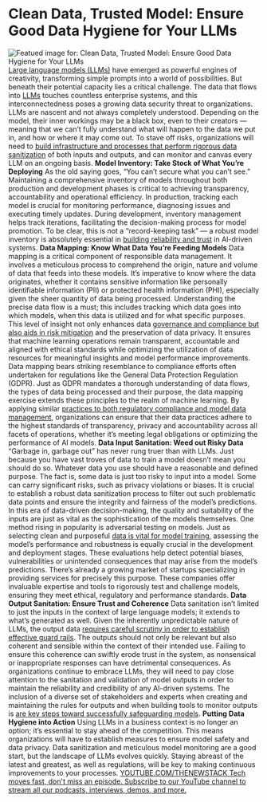 # Clean Data, Trusted Model: Ensure Good Data Hygiene for Your LLMs
![Featued image for: Clean Data, Trusted Model: Ensure Good Data Hygiene for Your LLMs](https://cdn.thenewstack.io/media/2024/04/3812ae10-washing-hands-4940148_1280-1024x682.jpg)
[Large language models (LLMs)](https://thenewstack.io/ai-llms-and-security-how-to-deal-with-the-new-threats/) have emerged as powerful engines of creativity, transforming simple prompts into a world of possibilities.
But beneath their potential capacity lies a critical challenge. The data that flows into
[LLMs](https://thenewstack.io/large-language-models-open-source-llms-in-2023/) touches countless enterprise systems, and this interconnectedness poses a growing data security threat to organizations.
LLMs are nascent and not always completely understood. Depending on the model, their inner workings may be a black box, even to their creators — meaning that we can’t fully understand what will happen to the data we put in, and how or where it may come out.
To stave off risks, organizations will need to
[build infrastructure and processes that perform rigorous data sanitization](https://thenewstack.io/how-to-build-a-modern-data-infrastructure-using-a-lakehouse/) of both inputs and outputs, and can monitor and canvas every LLM on an ongoing basis.
**Model Inventory: Take Stock of What You’re Deploying**
As the old saying goes, “You can’t secure what you can’t see.” Maintaining a comprehensive inventory of models throughout both production and development phases is critical to achieving transparency, accountability and operational efficiency.
In production, tracking each model is crucial for monitoring performance, diagnosing issues and executing timely updates. During development, inventory management helps track iterations, facilitating the decision-making process for model promotion.
To be clear, this is not a “record-keeping task” — a robust model inventory is absolutely essential in
[building reliability and trust](https://thenewstack.io/building-trust-among-teams-with-cloud-native-data-protection/) in AI-driven systems.
**Data Mapping: Know What Data You’re Feeding Models**
Data mapping is a critical component of responsible data management. It involves a meticulous process to comprehend the origin, nature and volume of data that feeds into these models.
It’s imperative to know where the data originates, whether it contains sensitive information like personally identifiable information (PII) or protected health information (PHI), especially given the sheer quantity of data being processed.
Understanding the precise data flow is a must; this includes tracking which data goes into which models, when this data is utilized and for what specific purposes. This level of insight not only enhances data
[governance and compliance but also aids in risk mitigation](https://thenewstack.io/devsecops-can-address-the-challenges-of-governance-risk-compliance-grc/) and the preservation of data privacy. It ensures that machine learning operations remain transparent, accountable and aligned with ethical standards while optimizing the utilization of data resources for meaningful insights and model performance improvements.
Data mapping bears striking resemblance to compliance efforts often undertaken for regulations like the General Data Protection Regulation (GDPR). Just as GDPR mandates a thorough understanding of data flows, the types of data being processed and their purpose, the data mapping exercise extends these principles to the realm of machine learning. By applying similar
[practices to both regulatory compliance and model data management](https://thenewstack.io/4-best-practices-for-managing-data-in-a-hybrid-cloud/), organizations can ensure that their data practices adhere to the highest standards of transparency, privacy and accountability across all facets of operations, whether it’s meeting legal obligations or optimizing the performance of AI models.
**Data Input Sanitation: Weed out Risky Data**
“Garbage in, garbage out” has never rung truer than with LLMs. Just because you have vast troves of data to train a model doesn’t mean you should do so. Whatever data you use should have a reasonable and defined purpose.
The fact is, some data is just too risky to input into a model. Some can carry significant risks, such as privacy violations or biases.
It is crucial to establish a robust data sanitization process to filter out such problematic data points and ensure the integrity and fairness of the model’s predictions. In this era of data-driven decision-making, the quality and suitability of the inputs are just as vital as the sophistication of the models themselves.
One method rising in popularity is adversarial testing on models. Just as selecting clean and purposeful
[data is vital for model training](https://thenewstack.io/machine-learning-for-real-time-data-analysis-training-models-in-production/), assessing the model’s performance and robustness is equally crucial in the development and deployment stages. These evaluations help detect potential biases, vulnerabilities or unintended consequences that may arise from the model’s predictions.
There’s already a growing market of startups specializing in providing services for precisely this purpose. These companies offer invaluable expertise and tools to rigorously test and challenge models, ensuring they meet ethical, regulatory and performance standards.
**Data Output Sanitation: Ensure Trust and Coherence**
Data sanitation isn’t limited to just the inputs in the context of large language models; it extends to what’s generated as well. Given the inherently unpredictable nature of LLMs, the output data
[requires careful scrutiny in order to establish effective guard rails](https://thenewstack.io/trust-but-verify-to-get-ai-right-its-adoption-requires-guardrails/).
The outputs should not only be relevant but also coherent and sensible within the context of their intended use. Failing to ensure this coherence can swiftly erode trust in the system, as nonsensical or inappropriate responses can have detrimental consequences.
As organizations continue to embrace LLMs, they will need to pay close attention to the sanitation and validation of model outputs in order to maintain the reliability and credibility of any AI-driven systems.
The inclusion of a diverse set of stakeholders and experts when creating and maintaining the rules for outputs and when building tools to monitor outputs is
[are key steps toward successfully safeguarding models](https://thenewstack.io/data-models-a-key-step-on-your-data-journey/).
**Putting Data Hygiene into Action**
Using LLMs in a business context is no longer an option; it’s essential to stay ahead of the competition. This means organizations will have to establish measures to ensure model safety and data privacy. Data sanitization and meticulous model monitoring are a good start, but the landscape of LLMs evolves quickly. Staying abreast of the latest and greatest, as well as regulations, will be key to making continuous improvements to your processes.
[
YOUTUBE.COM/THENEWSTACK
Tech moves fast, don't miss an episode. Subscribe to our YouTube
channel to stream all our podcasts, interviews, demos, and more.
](https://youtube.com/thenewstack?sub_confirmation=1)